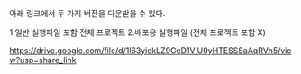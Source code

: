 아래 링크에서 두 가지 버전을 다운받을 수 있다.

1.일반 실행파일 포함 전체 프로젝트
2.배포용 실행파일 (전체 프로젝트 포함 X)


https://drive.google.com/file/d/1l63yiekLZ9GeD1VlU0yHTESSSaAqRVh5/view?usp=share_link


